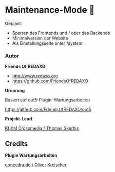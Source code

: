 # Maintenance-Mode 🐣

Geplant:
- Sperren des Frontends und / oder des Backends
- Minimalversion der Website
- Als Einstellungsseite unter /system

### Autor

**Friends Of REDAXO**

* http://www.redaxo.org
* https://github.com/FriendsOfREDAXO

**Ursprung**

Basiert auf out5-Plugin: Wartungsarbeiten 

https://github.com/FriendsOfREDAXO/out5


**Projekt-Lead**

[KLXM Crossmedia / Thomas Skerbis](https://klxm.de)

## Credits

**Plugin Wartungsarbeiten** 

[concedra.de / Oliver Kreischer](http://concedra.de)

 
